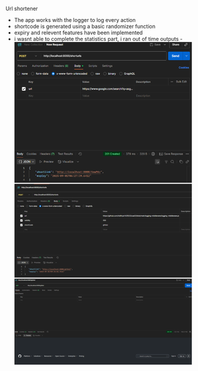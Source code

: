 Url shortener 
 - The app works with the logger to log every action
 - shortcode is generated using a basic randomizer function
 - expiry and relevent features have been implemented
 - i wasnt able to complete the statistics part, i ran out of time
 outputs - 
![1](assets/img1.png)
![2](assets/img2.png)
![3](assets/img3.png)

